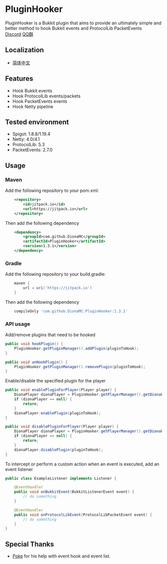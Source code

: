 # PluginHooker

PluginHooker is a Bukkit plugin that aims to provide an ultimately simple and better method to hook Bukkit events and ProtocolLib PacketEvents  
[Discord](https://discord.gg/fdmkfts)
[QQ群](https://jq.qq.com/?_wv=1027&k=dhEQrZZW)

## Localization

* [简体中文](README_zh_CN.md)

## Features

* Hook Bukkit events
* Hook ProtocolLib events/packets
* Hook PacketEvents events
* Hook Netty pipeline

## Tested environment

* Spigot: 1.8.8/1.19.4
* Netty: 4.0/4.1
* ProtocolLib: 5.3
* PacketEvents: 2.7.0

## Usage

### Maven
Add the following repository to your pom.xml:

```xml
    <repository>
        <id>jitpack.io</id>
        <url>https://jitpack.io</url>
    </repository>
```

Then add the following dependency

```xml
    <dependency>
        <groupId>com.github.DionaMC</groupId>
        <artifactId>PluginHooker</artifactId>
        <version>1.3.1</version>
    </dependency>
```
### Gradle
Add the following repository to your build.gradle:
```groovy
    maven {
        url = uri('https://jitpack.io')
    }
```

Then add the following dependency

```groovy
    compileOnly 'com.github.DionaMC:PluginHooker:1.3.1'
```

### API usage

Add/remove plugins that need to be hooked

```java
public void hookPlugin() {
    PluginHooker.getPluginManager().addPlugin(pluginToHook);
}

public void unHookPlugin() {
    PluginHooker.getPluginManager().removePlugin(pluginToHook);
}
```

Enable/disable the specified plugin for the player

```java
public void enablePluginForPlayer(Player player) {
    DionaPlayer dionaPlayer = PluginHooker.getPlayerManager().getDionaPlayer(player);
    if (dionaPlayer == null) {
        return;
    }
    dionaPlayer.enablePlugin(pluginToHook);
}

public void disablePluginForPlayer(Player player) {
    DionaPlayer dionaPlayer = PluginHooker.getPlayerManager().getDionaPlayer(player);
    if (dionaPlayer == null) {
        return;
    }
    dionaPlayer.disablePlugin(pluginToHook);
}
```

To intercept or perform a custom action when an event is executed, add an event listener

```java
public class ExampleListener implements Listener {

    @EventHandler
    public void onBukkitEvent(BukkitListenerEvent event) {
        // do something
    }

    @EventHandler
    public void onProtocolLibEvent(ProtocolLibPacketEvent event) {
        // do something
    }
}
```

## Special Thanks

* [Poke](https://github.com/Pokemonplatin) for his help with event hook and event list.
